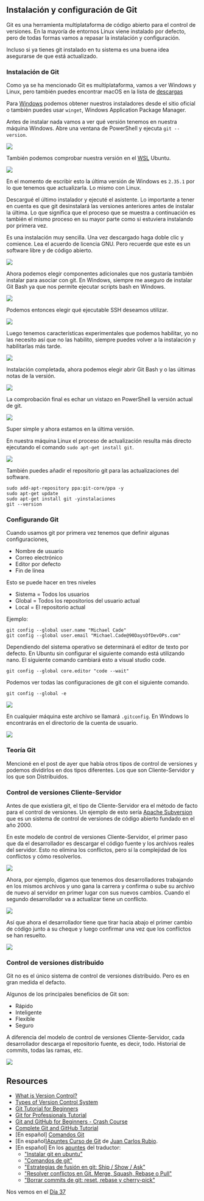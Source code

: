 ## Instalación y configuración de Git

Git es una herramienta multiplataforma de código abierto para el control de versiones. En la mayoría de entornos Linux viene instalado por defecto, pero de todas formas vamos a repasar la instalación y configuración.

Incluso si ya tienes git instalado en tu sistema es una buena idea asegurarse de que está actualizado.

### Instalación de Git

Como ya se ha mencionado Git es multiplataforma, vamos a ver Windows y Linux, pero también puedes encontrar macOS en la lista de [descargas](https://git-scm.com/book/en/v2/Getting-Started-Installing-Git)

Para [Windows](https://git-scm.com/download/win) podemos obtener nuestros instaladores desde el sitio oficial o también puedes usar `winget`, Windows Application Package Manager.

Antes de instalar nada vamos a ver qué versión tenemos en nuestra máquina Windows. Abre una ventana de PowerShell y ejecuta `git --version`.

![](Images/Day36_Git1.png)

También podemos comprobar nuestra versión en el [WSL](https://es.wikipedia.org/wiki/Subsistema_de_Windows_para_Linux) Ubuntu.

![](Images/Day36_Git2.png)

En el momento de escribir esto la última versión de Windows es `2.35.1` por lo que tenemos que actualizarla. Lo mismo con Linux.

Descargué el último instalador y ejecuté el asistente. Lo importante a tener en cuenta es que git desinstalará las versiones anteriores antes de instalar la última. Lo que significa que el proceso que se muestra a continuación es también el mismo proceso en su mayor parte como si estuviera instalando por primera vez.

Es una instalación muy sencilla. Una vez descargado haga doble clic y comience. Lea el acuerdo de licencia GNU. Pero recuerde que este es un software libre y de código abierto.

![](Images/Day36_Git3.png)

Ahora podemos elegir componentes adicionales que nos gustaría también instalar para asociar con git. En Windows, siempre me aseguro de instalar Git Bash ya que nos permite ejecutar scripts bash en Windows.

![](Images/Day36_Git4.png)

Podemos entonces elegir qué ejecutable SSH deseamos utilizar. 

![](Images/Day36_Git5.png)

Luego tenemos características experimentales que podemos habilitar, yo no las necesito así que no las habilito, siempre puedes volver a la instalación y habilitarlas más tarde.

![](Images/Day36_Git6.png)

Instalación completada, ahora podemos elegir abrir Git Bash y o las últimas notas de la versión.

![](Images/Day36_Git7.png)

La comprobación final es echar un vistazo en PowerShell la versión actual de git.

![](Images/Day36_Git8.png)

Super simple y ahora estamos en la última versión. 

En nuestra máquina Linux el proceso de actualización resulta más directo ejecutando el comando `sudo apt-get install git`.

![](Images/Day36_Git9.png)

También puedes añadir el repositorio git para las actualizaciones del software.

```shell
sudo add-apt-repository ppa:git-core/ppa -y
sudo apt-get update
sudo apt-get install git -yinstalaciones
git --version
```

### Configurando Git

Cuando usamos git por primera vez tenemos que definir algunas configuraciones,

- Nombre de usuario
- Correo electrónico
- Editor por defecto
- Fin de línea

Esto se puede hacer en tres niveles

- Sistema = Todos los usuarios
- Global = Todos los repositorios del usuario actual
- Local = El repositorio actual

Ejemplo:
```shell
git config --global user.name "Michael Cade"
git config --global user.email "Michael.Cade@90DaysOfDevOPs.com"
```
Dependiendo del sistema operativo se determinará el editor de texto por defecto. En  Ubuntu sin configurar el siguiente comando está utilizando nano. El siguiente comando cambiará esto a visual studio code.

```shell
git config --global core.editor "code --wait"
```

Podemos ver todas las configuraciones de git con el siguiente comando.

```shell
git config --global -e
```

![](Images/Day36_Git10.png)

En cualquier máquina este archivo se llamará `.gitconfig`. En Windows lo encontrarás en el directorio de la cuenta de usuario.

![](Images/Day36_Git11.png)

### Teoría Git

Mencioné en el post de ayer que había otros tipos de control de versiones y podemos dividirlos en dos tipos diferentes. Los que son Cliente-Servidor y los que son Distribuidos.

### Control de versiones Cliente-Servidor

Antes de que existiera git, el tipo de Cliente-Servidor era el método de facto para el control de versiones. Un ejemplo de esto sería [Apache Subversion](https://subversion.apache.org/) que es un sistema de control de versiones de código abierto fundado en el año 2000.

En este modelo de control de versiones Cliente-Servidor, el primer paso que da el desarrollador es descargar el código fuente y los archivos reales del servidor. Esto no elimina los conflictos, pero sí la complejidad de los conflictos y cómo resolverlos.

![](Images/Day36_Git12.png)

Ahora, por ejemplo, digamos que tenemos dos desarrolladores trabajando en los mismos archivos y uno gana la carrera y confirma o sube su archivo de nuevo al servidor en primer lugar con sus nuevos cambios. Cuando el segundo desarrollador va a actualizar tiene un conflicto.

![](Images/Day36_Git13.png)

Así que ahora el desarrollador tiene que tirar hacia abajo el primer cambio de código junto a su cheque y luego confirmar una vez que los conflictos se han resuelto.

![](Images/Day36_Git15.png)

### Control de versiones distribuido

Git no es el único sistema de control de versiones distribuido. Pero es en gran medida el defacto.

Algunos de los principales beneficios de Git son:

- Rápido
- Inteligente
- Flexible
- Seguro

A diferencia del modelo de control de versiones Cliente-Servidor, cada desarrollador descarga el repositorio fuente, es decir, todo. Historial de commits, todas las ramas, etc.

![](Images/Day36_Git16.png)

## Resources

- [What is Version Control?](https://www.youtube.com/watch?v=Yc8sCSeMhi4)
- [Types of Version Control System](https://www.youtube.com/watch?v=kr62e_n6QuQ)
- [Git Tutorial for Beginners](https://www.youtube.com/watch?v=8JJ101D3knE&t=52s)
- [Git for Professionals Tutorial](https://www.youtube.com/watch?v=Uszj_k0DGsg)
- [Git and GitHub for Beginners - Crash Course](https://www.youtube.com/watch?v=RGOj5yH7evk&t=8s)
- [Complete Git and GitHub Tutorial](https://www.youtube.com/watch?v=apGV9Kg7ics)
- [En español] [Comandos Git](https://gitea.vergaracarmona.es/man-linux/comandos-git)
- [En español][Apuntes Curso de Git](https://vergaracarmona.es/wp-content/uploads/2022/10/Curso-git_vergaracarmona.es_.pdf) de [Juan Carlos Rubio](https://www.linkedin.com/in/juan-carlos-rubio-pineda/Curso-git_vergaracarmona-es).
- [En español] En los [apuntes](https://vergaracarmona.es/apuntes/) del traductor:
  - ["Instalar git en ubuntu"](https://vergaracarmona.es/instalar-git-en-ubuntu/)
  - ["Comandos de git"](https://vergaracarmona.es/comandos-de-git/)
  - ["Estrategias de fusión en git: Ship / Show / Ask"](https://vergaracarmona.es/estrategias-bifurcacion-git-ship-show-ask/)
  - ["Resolver conflictos en Git. Merge, Squash, Rebase o Pull"](https://vergaracarmona.es/merge-squash-rebase-pull/)
  - ["Borrar commits de git: reset, rebase y cherry-pick"](https://vergaracarmona.es/reset-rebase-cherry-pick/)

Nos vemos en el [Día 37](day37.md)
